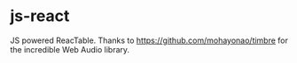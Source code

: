 js-react
========

JS powered ReacTable. Thanks to https://github.com/mohayonao/timbre for the incredible Web Audio library.